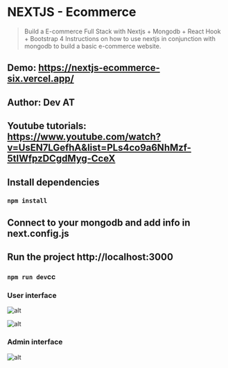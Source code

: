 # NEXTJS - Ecommerce

> Build a E-commerce Full Stack with Nextjs + Mongodb + React Hook + Bootstrap 4
> Instructions on how to use nextjs in conjunction with mongodb to build a basic e-commerce website.

## Demo: https://nextjs-ecommerce-six.vercel.app/

## Author: Dev AT

## Youtube tutorials: https://www.youtube.com/watch?v=UsEN7LGefhA&list=PLs4co9a6NhMzf-5tIWfpzDCgdMyg-CceX

## Install dependencies

### `npm install`

## Connect to your mongodb and add info in next.config.js

## Run the project http://localhost:3000

### `npm run dev`cc

### User interface

![alt](https://res.cloudinary.com/devat-channel/image/upload/v1610956436/nextjs_media/2_dgx2op.png)

![alt](https://res.cloudinary.com/devat-channel/image/upload/v1610956526/nextjs_media/3_dkmrq1.png)

### Admin interface

![alt](https://res.cloudinary.com/devat-channel/image/upload/v1610956354/nextjs_media/Untitled_axeubb.png)

